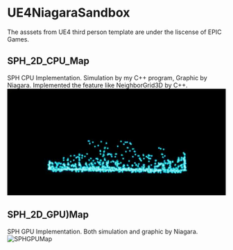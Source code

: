 # UE4NiagaraSandbox

The asssets from UE4 third person template are under the liscense of EPIC Games.

## SPH_2D_CPU_Map
SPH CPU Implementation.
Simulation by my C++ program, Graphic by Niagara.
Implemented the feature like NeighborGrid3D by C++.
![SPHCPUMap](SPH_CPU.gif "SPH CPU implementation")

## SPH_2D_GPU)Map
SPH GPU Implementation.
Both simulation and graphic by Niagara.
![SPHGPUMap](SPH_GPU.gif "SPH GPU implementation")
